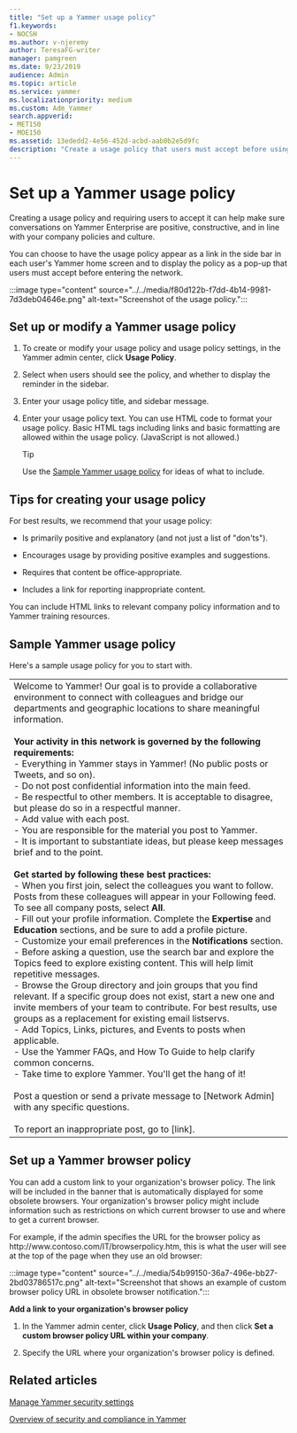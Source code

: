 ```yaml
---
title: "Set up a Yammer usage policy"
f1.keywords:
- NOCSH
ms.author: v-njeremy
author: TeresaFG-writer
manager: pamgreen
ms.date: 9/23/2019
audience: Admin
ms.topic: article
ms.service: yammer
ms.localizationpriority: medium
ms.custom: Adm_Yammer
search.appverid: 
- MET150
- MOE150
ms.assetid: 13ededd2-4e56-452d-acbd-aab0b2e5d9fc
description: "Create a usage policy that users must accept before using Yammer."
---
```


# Set up a Yammer usage policy

Creating a usage policy and requiring users to accept it can help make sure conversations on Yammer Enterprise are positive, constructive, and in line with your company policies and culture. 
  
You can choose to have the usage policy appear as a link in the side bar in each user's Yammer home screen and to display the policy as a pop-up that users must accept before entering the network. 
  
:::image type="content" source="../../media/f80d122b-f7dd-4b14-9981-7d3deb04646e.png" alt-text="Screenshot of the usage policy.":::
  
## Set up or modify a Yammer usage policy

1. To create or modify your usage policy and usage policy settings, in the Yammer admin center, click **Usage Policy**. 
    
2. Select when users should see the policy, and whether to display the reminder in the sidebar.
    
3. Enter your usage policy title, and sidebar message. 
    
4. Enter your usage policy text. You can use HTML code to format your usage policy. Basic HTML tags including links and basic formatting are allowed within the usage policy. (JavaScript is not allowed.) 
    
    > [!TIP]
    > Use the [Sample Yammer usage policy](set-up-a-usage-policy.md#SampleUsePolicy) for ideas of what to include. 
  
## Tips for creating your usage policy

For best results, we recommend that your usage policy:
  
- Is primarily positive and explanatory (and not just a list of "don'ts").
    
- Encourages usage by providing positive examples and suggestions.
    
- Requires that content be office‐appropriate.
    
- Includes a link for reporting inappropriate content.
    
You can include HTML links to relevant company policy information and to Yammer training resources.
  
## Sample Yammer usage policy
<a name="SampleUsePolicy"> </a>

Here's a sample usage policy for you to start with.
  
||
|:-----|
| Welcome to Yammer! Our goal is to provide a collaborative environment to connect with colleagues and bridge our departments and geographic locations to share meaningful information.  <br/><br> **Your activity in this network is governed by the following requirements:**<br>- Everything in Yammer stays in Yammer! (No public posts or Tweets, and so on).<br>- Do not post confidential information into the main feed.<br>- Be respectful to other members. It is acceptable to disagree, but please do so in a respectful manner.<br>- Add value with each post. <br>- You are responsible for the material you post to Yammer.<br>- It is important to substantiate ideas, but please keep messages brief and to the point.<br><br>**Get started by following these best practices:**<br>- When you first join, select the colleagues you want to follow. Posts from these colleagues will appear in your Following feed. To see all company posts, select **All**.<br>- Fill out your profile information. Complete the **Expertise** and **Education** sections, and be sure to add a profile picture.<br>- Customize your email preferences in the **Notifications** section.<br>- Before asking a question, use the search bar and explore the Topics feed to explore existing content. This will help limit repetitive messages.<br>- Browse the Group directory and join groups that you find relevant. If a specific group does not exist, start a new one and invite members of your team to contribute. For best results, use groups as a replacement for existing email listservs.<br>- Add Topics, Links, pictures, and Events to posts when applicable.<br>- Use the Yammer FAQs, and How To Guide to help clarify common concerns.<br>- Take time to explore Yammer. You'll get the hang of it!<br><br>Post a question or send a private message to [Network Admin] with any specific questions.<br><br> To report an inappropriate post, go to [link].  <br/> |
   
<a name="BrowserPolicy"> </a>
## Set up a Yammer browser policy

You can add a custom link to your organization's browser policy. The link will be included in the banner that is automatically displayed for some obsolete browsers. Your organization's browser policy might include information such as restrictions on which current browser to use and where to get a current browser.
  
 For example, if the admin specifies the URL for the browser policy as http&#58;//www&#46;contoso&#46;com/IT/browserpolicy&#46;htm, this is what the user will see at the top of the page when they use an old browser: 
  
:::image type="content" source="../../media/54b99150-36a7-496e-bb27-2bd03786517c.png" alt-text="Screenshot that shows an example of custom browser policy URL in obsolete browser notification.":::
  
 **Add a link to your organization's browser policy**
  
1. In the Yammer admin center, click **Usage Policy**, and then click **Set a custom browser policy URL within your company**. 
    
2. Specify the URL where your organization's browser policy is defined.
    
## Related articles

[Manage Yammer security settings](viva-engage-security-settings.md)
  
[Overview of security and compliance in Yammer](security-and-compliance.md)

